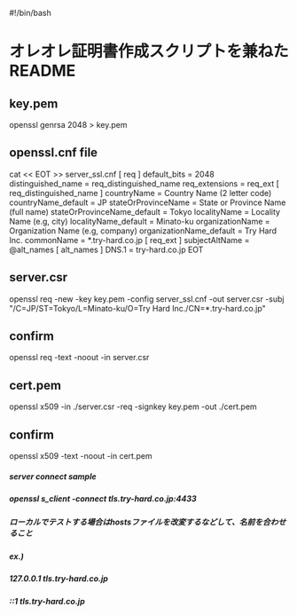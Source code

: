 #!/bin/bash
# オレオレ証明書作成スクリプトを兼ねたREADME


## key.pem
openssl genrsa 2048 > key.pem

## openssl.cnf file
cat << EOT >> server_ssl.cnf
[ req ]
default_bits       = 2048
distinguished_name = req_distinguished_name
req_extensions     = req_ext
[ req_distinguished_name ]
countryName                 = Country Name (2 letter code)
countryName_default         = JP
stateOrProvinceName         = State or Province Name (full name)
stateOrProvinceName_default = Tokyo
localityName                = Locality Name (e.g, city)
localityName_default        = Minato-ku
organizationName            = Organization Name (e.g, company)
organizationName_default    = Try Hard Inc.
commonName                  = *.try-hard.co.jp
[ req_ext ]
subjectAltName = @alt_names
[ alt_names ]
DNS.1 = try-hard.co.jp
EOT

## server.csr
openssl req -new -key key.pem -config server_ssl.cnf -out server.csr -subj "/C=JP/ST=Tokyo/L=Minato-ku/O=Try Hard Inc./CN=*.try-hard.co.jp"

## confirm
openssl req -text -noout -in server.csr

## cert.pem
openssl x509 -in ./server.csr -req -signkey key.pem -out ./cert.pem

## confirm
openssl x509 -text -noout -in cert.pem


##### server connect sample
##### openssl s_client -connect tls.try-hard.co.jp:4433

##### ローカルでテストする場合はhostsファイルを改変するなどして、名前を合わせること
##### ex.)
#####  127.0.0.1 tls.try-hard.co.jp
#####  ::1 tls.try-hard.co.jp



